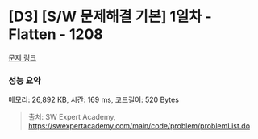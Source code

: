 # [D3] [S/W 문제해결 기본] 1일차 - Flatten - 1208 

[문제 링크](https://swexpertacademy.com/main/code/problem/problemDetail.do?contestProbId=AV139KOaABgCFAYh) 

### 성능 요약

메모리: 26,892 KB, 시간: 169 ms, 코드길이: 520 Bytes



> 출처: SW Expert Academy, https://swexpertacademy.com/main/code/problem/problemList.do